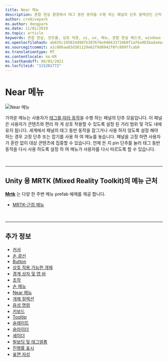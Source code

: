 ```yaml
---
title: Near 메뉴
description: 혼합 현실 환경에서 태그 동반 동작을 수행 하는 패널의 단추 컬렉션인 근처 메뉴를 사용 하는 방법에 대해 알아봅니다.
author: cre8ivepark
ms.author: dongpark
ms.date: 11/01/2019
ms.topic: article
keywords: 혼합 현실, 컨트롤, 상호 작용, ui, ux, 메뉴, 혼합 현실 헤드셋, windows mixed Reality 헤드셋, 가상 현실 헤드셋, HoloLens, MRTK, Mixed Reality Toolkit
ms.openlocfilehash: ab035c195824d987b397676e946633734b0f1af6a983bada4ea9145ff7d07b1e
ms.sourcegitcommit: a1c086aa83d381129e62f9d8942f0fc889ffcab0
ms.translationtype: MT
ms.contentlocale: ko-KR
ms.lasthandoff: 08/05/2021
ms.locfileid: "115201772"
---
```

# <a name="near-menu"></a>Near 메뉴

![Near 메뉴](images/UX_Hero_NearMenu.jpg)

가까운 메뉴는 사용자가 [태그를 따라 동작](billboarding-and-tag-along.md#what-is-a-tag-along)을 수행 하는 패널의 단추 모음입니다. 이 패널은 사용자가 콘텐츠와 편리 하 게 상호 작용할 수 있도록 설정 된 거리 범위 및 각도 내에 유지 됩니다. 세계에서 패널의 태그 동반 동작을 잠그거나 사용 하지 않도록 설정 해야 하는 경우 고정 단추 또는 잡기를 사용 하 여 메뉴를 놓습니다. 패널을 고정 하면 사용자가 혼란 없이 대상 콘텐츠에 집중할 수 있습니다. 언제 든 지 pin 단추를 눌러 태그 동반 동작을 다시 사용 하도록 설정 하 여 메뉴가 사용자를 다시 따르도록 할 수 있습니다.

<br>

---

## <a name="near-menu-in-mrtk-mixed-reality-toolkit-for-unity"></a>Unity 용 MRTK (Mixed Reality Toolkit)의 메뉴 근처
**[Mrtk](https://github.com/Microsoft/MixedRealityToolkit-Unity)** 는 다양 한 주변 메뉴 prefab 예제를 제공 합니다.

* [MRTK-근접 메뉴](/windows/mixed-reality/mrtk-unity/features/ux-building-blocks/near-menu)

<br>

---

## <a name="see-also"></a>추가 정보

* [커서](cursors.md)
* [손 광선](point-and-commit.md)
* [Button](button.md)
* [상호 작용 가능한 개체](interactable-object.md)
* [경계 상자 및 앱 바](app-bar-and-bounding-box.md)
* [조작](direct-manipulation.md)
* [손 메뉴](hand-menu.md)
* [Near 메뉴](near-menu.md)
* [개체 컬렉션](object-collection.md)
* [음성 명령](voice-input.md)
* [키보드](keyboard.md)
* [Tooltip](tooltip.md)
* [슬레이트](slate.md)
* [슬라이더](slider.md)
* [셰이더](shader.md)
* [빌보딩 및 태그얼롱](billboarding-and-tag-along.md)
* [진행률 표시](progress.md)
* [표면 자성](surface-magnetism.md)
